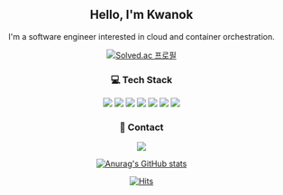 <div align="center">

## Hello, I'm Kwanok 

I'm a software engineer interested in cloud and container orchestration.

[![Solved.ac 프로필](http://mazassumnida.wtf/api/mini/generate_badge?boj=cloq)](https://solved.ac/cloq)

### 💻  Tech Stack

<img src="https://img.shields.io/badge/Go-00ADD8?style=flat&logo=Go&logoColor=white"/>
<img src="https://img.shields.io/badge/gin--gonic-00ADD8?style=flat&logo=Go&logoColor=white"/>
<img src="https://img.shields.io/badge/Docker-2496ED?style=flat&logo=Docker&logoColor=white"/>
<img src="https://img.shields.io/badge/Kubernetes-326CE5?style=flat&logo=Kubernetes&logoColor=white"/>
<img src="https://img.shields.io/badge/Jenkins-D24939?style=flat&logo=Jenkins&logoColor=white"/>
<img src="https://img.shields.io/badge/aws-232F3E?style=flat&logo=amazon-aws&logoColor=white"/>
<img src="https://img.shields.io/badge/redis-DC382D?style=flat&logo=redis&logoColor=white"/>

### 📱  Contact

<a href="https://www.instagram.com/kwanoknoh/"><img src="https://img.shields.io/badge/Instagram-E4405F?style=flat&logo=Instagram&logoColor=white&link=https://www.instagram.com/kwanoknoh/"/>

![Anurag's GitHub stats](https://github-readme-stats.vercel.app/api?username=kwanok&bg_color=30,e96443,904e95&title_color=fff&text_color=fff)
  
[![Hits](https://hits.seeyoufarm.com/api/count/incr/badge.svg?url=https%3A%2F%2Fgithub.com%2Fkwanok&count_bg=%23EDD7C3&title_bg=%23555555&icon=github.svg&icon_color=%23E7E7E7&title=hits&edge_flat=false)](https://hits.seeyoufarm.com)
</div>
